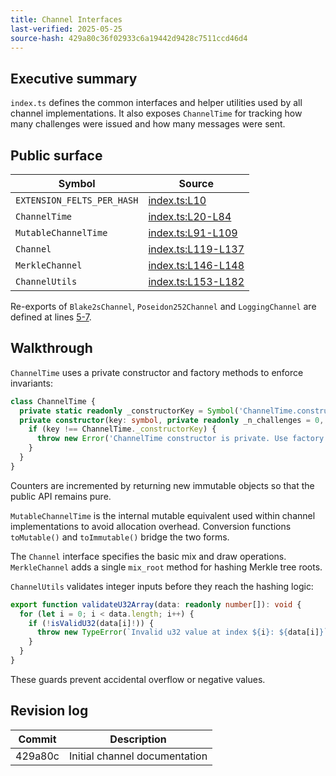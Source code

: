 ```yaml
---
title: Channel Interfaces
last-verified: 2025-05-25
source-hash: 429a80c36f02933c6a19442d9428c7511ccd46d4
---
```


## Executive summary

`index.ts` defines the common interfaces and helper utilities used by all channel implementations. It also exposes `ChannelTime` for tracking how many challenges were issued and how many messages were sent.

## Public surface

| Symbol | Source |
| --- | --- |
| `EXTENSION_FELTS_PER_HASH` | [index.ts:L10](../packages/core/src/channel/index.ts#L10) |
| `ChannelTime` | [index.ts:L20-L84](../packages/core/src/channel/index.ts#L20-L84) |
| `MutableChannelTime` | [index.ts:L91-L109](../packages/core/src/channel/index.ts#L91-L109) |
| `Channel` | [index.ts:L119-L137](../packages/core/src/channel/index.ts#L119-L137) |
| `MerkleChannel` | [index.ts:L146-L148](../packages/core/src/channel/index.ts#L146-L148) |
| `ChannelUtils` | [index.ts:L153-L182](../packages/core/src/channel/index.ts#L153-L182) |

Re-exports of `Blake2sChannel`, `Poseidon252Channel` and `LoggingChannel` are defined at lines [5-7](../packages/core/src/channel/index.ts#L5-L7).

## Walkthrough

`ChannelTime` uses a private constructor and factory methods to enforce invariants:
```typescript
class ChannelTime {
  private static readonly _constructorKey = Symbol('ChannelTime.constructor');
  private constructor(key: symbol, private readonly _n_challenges = 0, private readonly _n_sent = 0) {
    if (key !== ChannelTime._constructorKey) {
      throw new Error('ChannelTime constructor is private. Use factory methods.');
    }
  }
}
```
Counters are incremented by returning new immutable objects so that the public API remains pure.

`MutableChannelTime` is the internal mutable equivalent used within channel implementations to avoid allocation overhead. Conversion functions `toMutable()` and `toImmutable()` bridge the two forms.

The `Channel` interface specifies the basic mix and draw operations. `MerkleChannel` adds a single `mix_root` method for hashing Merkle tree roots.

`ChannelUtils` validates integer inputs before they reach the hashing logic:
```typescript
export function validateU32Array(data: readonly number[]): void {
  for (let i = 0; i < data.length; i++) {
    if (!isValidU32(data[i]!)) {
      throw new TypeError(`Invalid u32 value at index ${i}: ${data[i]}`);
    }
  }
}
```
These guards prevent accidental overflow or negative values.

## Revision log

| Commit | Description |
| --- | --- |
| 429a80c | Initial channel documentation |
